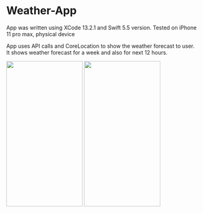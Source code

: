 # Weather-App

 App was written using XCode 13.2.1 and Swift 5.5 version. Tested on iPhone 11 pro max, physical device

App uses API calls and CoreLocation to show the weather forecast to user.
It shows weather forecast for a week and also for next 12 hours.


<img src="https://user-images.githubusercontent.com/98092825/156764776-30591dde-9399-48cb-b6f6-377fe475a397.png" width="200" height="380">
<img src="https://user-images.githubusercontent.com/98092825/156764762-d843edfa-f5b1-4bfc-ac2f-ccc4935e18ec.png" width="200" height="380">
